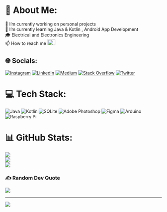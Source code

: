 # 💫 About Me:
🔭 I’m currently working on personal projects<br>🌱 I’m currently learning Java & Kotlin , Android App Development<br>🎓 Electrical and Electronics Engineering<br>📫 How to reach me  <a href="mailto:a.ayar94@gmail.com" target="_blank<"><img src="https://img.icons8.com/external-justicon-flat-justicon/64/000000/external-gmail-social-media-justicon-flat-justicon.png" width="25px" height="18px"/></a><br>


## 🌐 Socials:
[![Instagram](https://img.shields.io/badge/Instagram-%23E4405F.svg?logo=Instagram&logoColor=white)](https://instagram.com/_aayar94) [![LinkedIn](https://img.shields.io/badge/LinkedIn-%230077B5.svg?logo=linkedin&logoColor=white)](https://linkedin.com/in/ademayar94) [![Medium](https://img.shields.io/badge/Medium-12100E?logo=medium&logoColor=white)](https://medium.com/@a.ayar94) [![Stack Overflow](https://img.shields.io/badge/-Stackoverflow-FE7A16?logo=stack-overflow&logoColor=white)](https://stackoverflow.com/users/20677113/adem-ayar) [![Twitter](https://img.shields.io/badge/Twitter-%231DA1F2.svg?logo=Twitter&logoColor=white)](https://twitter.com/_AdemA94) 

# 💻 Tech Stack:
![Java](https://img.shields.io/badge/java-%23ED8B00.svg?style=for-the-badge&logo=java&logoColor=white)
![Kotlin](https://img.shields.io/badge/kotlin-%230095D5.svg?style=for-the-badge&logo=kotlin&logoColor=white)
![SQLite](https://img.shields.io/badge/sqlite-%2307405e.svg?style=for-the-badge&logo=sqlite&logoColor=white) 
![Adobe Photoshop](https://img.shields.io/badge/adobephotoshop-%2331A8FF.svg?style=for-the-badge&logo=adobephotoshop&logoColor=white)
![Figma](https://img.shields.io/badge/figma-%23F24E1E.svg?style=for-the-badge&logo=figma&logoColor=white)
![Arduino](https://img.shields.io/badge/-Arduino-00979D?style=for-the-badge&logo=Arduino&logoColor=white)
![Raspberry Pi](https://img.shields.io/badge/-RaspberryPi-C51A4A?style=for-the-badge&logo=Raspberry-Pi)

# 📊 GitHub Stats:
![](https://github-readme-stats-sigma-five.vercel.app/api?username=AAyar94&theme=swift&hide_border=false&include_all_commits=true&count_private=true)<br/>
![](https://github-readme-streak-stats.herokuapp.com/?user=AAyar94&theme=swift&hide_border=false)<br/>
![](https://github-readme-stats-sigma-five.vercel.app/api/top-langs/?username=AAyar94&theme=swift&hide_border=false&include_all_commits=true&Cache-Control:no-cache&count_private=true&layout=compact)

### ✍️ Random Dev Quote
![](https://quotes-github-readme.vercel.app/api?type=vetical&theme=tokyonight)

---
[![](https://visitcount.itsvg.in/api?id=AAyar94&icon=5&color=3)](https://visitcount.itsvg.in)


